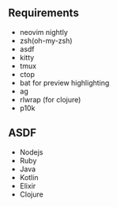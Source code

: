## Requirements
* neovim nightly
* zsh(oh-my-zsh)
* asdf
* kitty
* tmux
* ctop
* bat for preview highlighting
* ag
* rlwrap (for clojure)
* p10k

## ASDF
* Nodejs
* Ruby
* Java
* Kotlin
* Elixir
* Clojure
